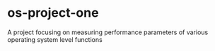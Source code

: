 # os-project-one
A project focusing on measuring performance parameters of various operating system level functions
